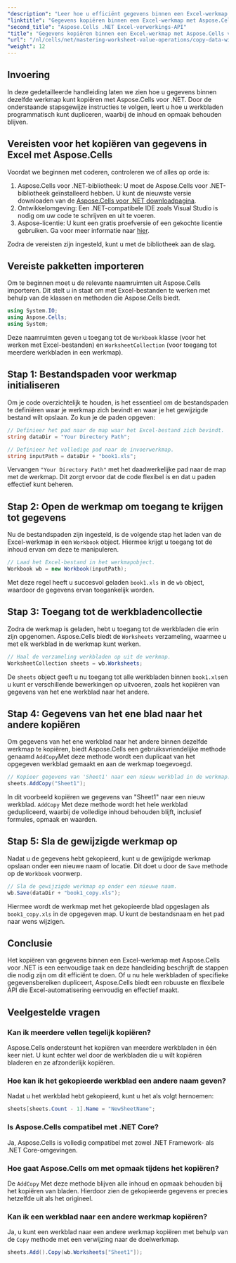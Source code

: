 ```yaml
---
"description": "Leer hoe u efficiënt gegevens binnen een Excel-werkmap kunt kopiëren met Aspose.Cells voor .NET. Volg deze stapsgewijze handleiding om eenvoudig werkbladen te dupliceren, gegevens over te brengen en Excel-bestanden te beheren."
"linktitle": "Gegevens kopiëren binnen een Excel-werkmap met Aspose.Cells voor .NET"
"second_title": "Aspose.Cells .NET Excel-verwerkings-API"
"title": "Gegevens kopiëren binnen een Excel-werkmap met Aspose.Cells voor .NET"
"url": "/nl/cells/net/mastering-worksheet-value-operations/copy-data-within-excel-workbook/"
"weight": 12
---
```


## Invoering

In deze gedetailleerde handleiding laten we zien hoe u gegevens binnen dezelfde werkmap kunt kopiëren met Aspose.Cells voor .NET. Door de onderstaande stapsgewijze instructies te volgen, leert u hoe u werkbladen programmatisch kunt dupliceren, waarbij de inhoud en opmaak behouden blijven.

## Vereisten voor het kopiëren van gegevens in Excel met Aspose.Cells

Voordat we beginnen met coderen, controleren we of alles op orde is:

1. Aspose.Cells voor .NET-bibliotheek: U moet de Aspose.Cells voor .NET-bibliotheek geïnstalleerd hebben. U kunt de nieuwste versie downloaden van de [Aspose.Cells voor .NET downloadpagina](https://releases.aspose.com/cells/net/).
2. Ontwikkelomgeving: Een .NET-compatibele IDE zoals Visual Studio is nodig om uw code te schrijven en uit te voeren.
3. Aspose-licentie: U kunt een gratis proefversie of een gekochte licentie gebruiken. Ga voor meer informatie naar [hier](https://purchase.aspose.com/temporary-license/).

Zodra de vereisten zijn ingesteld, kunt u met de bibliotheek aan de slag.

## Vereiste pakketten importeren

Om te beginnen moet u de relevante naamruimten uit Aspose.Cells importeren. Dit stelt u in staat om met Excel-bestanden te werken met behulp van de klassen en methoden die Aspose.Cells biedt.

```csharp
using System.IO;
using Aspose.Cells;
using System;
```

Deze naamruimten geven u toegang tot de `Workbook` klasse (voor het werken met Excel-bestanden) en `WorksheetCollection` (voor toegang tot meerdere werkbladen in een werkmap).

## Stap 1: Bestandspaden voor werkmap initialiseren

Om je code overzichtelijk te houden, is het essentieel om de bestandspaden te definiëren waar je werkmap zich bevindt en waar je het gewijzigde bestand wilt opslaan. Zo kun je de paden opgeven:

```csharp
// Definieer het pad naar de map waar het Excel-bestand zich bevindt.
string dataDir = "Your Directory Path";

// Definieer het volledige pad naar de invoerwerkmap.
string inputPath = dataDir + "book1.xls";
```

Vervangen `"Your Directory Path"` met het daadwerkelijke pad naar de map met de werkmap. Dit zorgt ervoor dat de code flexibel is en dat u paden effectief kunt beheren.

## Stap 2: Open de werkmap om toegang te krijgen tot gegevens

Nu de bestandspaden zijn ingesteld, is de volgende stap het laden van de Excel-werkmap in een `Workbook` object. Hiermee krijgt u toegang tot de inhoud ervan om deze te manipuleren.

```csharp
// Laad het Excel-bestand in het werkmapobject.
Workbook wb = new Workbook(inputPath);
```

Met deze regel heeft u succesvol geladen `book1.xls` in de `wb` object, waardoor de gegevens ervan toegankelijk worden.

## Stap 3: Toegang tot de werkbladencollectie

Zodra de werkmap is geladen, hebt u toegang tot de werkbladen die erin zijn opgenomen. Aspose.Cells biedt de `Worksheets` verzameling, waarmee u met elk werkblad in de werkmap kunt werken.

```csharp
// Haal de verzameling werkbladen op uit de werkmap.
WorksheetCollection sheets = wb.Worksheets;
```

De `sheets` object geeft u nu toegang tot alle werkbladen binnen `book1.xls`en u kunt er verschillende bewerkingen op uitvoeren, zoals het kopiëren van gegevens van het ene werkblad naar het andere.

## Stap 4: Gegevens van het ene blad naar het andere kopiëren

Om gegevens van het ene werkblad naar het andere binnen dezelfde werkmap te kopiëren, biedt Aspose.Cells een gebruiksvriendelijke methode genaamd `AddCopy`Met deze methode wordt een duplicaat van het opgegeven werkblad gemaakt en aan de werkmap toegevoegd.

```csharp
// Kopieer gegevens van 'Sheet1' naar een nieuw werkblad in de werkmap.
sheets.AddCopy("Sheet1");
```

In dit voorbeeld kopiëren we gegevens van "Sheet1" naar een nieuw werkblad. `AddCopy` Met deze methode wordt het hele werkblad gedupliceerd, waarbij de volledige inhoud behouden blijft, inclusief formules, opmaak en waarden.

## Stap 5: Sla de gewijzigde werkmap op

Nadat u de gegevens hebt gekopieerd, kunt u de gewijzigde werkmap opslaan onder een nieuwe naam of locatie. Dit doet u door de `Save` methode op de `Workbook` voorwerp.

```csharp
// Sla de gewijzigde werkmap op onder een nieuwe naam.
wb.Save(dataDir + "book1_copy.xls");
```

Hiermee wordt de werkmap met het gekopieerde blad opgeslagen als `book1_copy.xls` in de opgegeven map. U kunt de bestandsnaam en het pad naar wens wijzigen.

## Conclusie

Het kopiëren van gegevens binnen een Excel-werkmap met Aspose.Cells voor .NET is een eenvoudige taak en deze handleiding beschrijft de stappen die nodig zijn om dit efficiënt te doen. Of u nu hele werkbladen of specifieke gegevensbereiken dupliceert, Aspose.Cells biedt een robuuste en flexibele API die Excel-automatisering eenvoudig en effectief maakt.

## Veelgestelde vragen

### Kan ik meerdere vellen tegelijk kopiëren?

Aspose.Cells ondersteunt het kopiëren van meerdere werkbladen in één keer niet. U kunt echter wel door de werkbladen die u wilt kopiëren bladeren en ze afzonderlijk kopiëren.

### Hoe kan ik het gekopieerde werkblad een andere naam geven?

Nadat u het werkblad hebt gekopieerd, kunt u het als volgt hernoemen:

```csharp
sheets[sheets.Count - 1].Name = "NewSheetName";
```

### Is Aspose.Cells compatibel met .NET Core?

Ja, Aspose.Cells is volledig compatibel met zowel .NET Framework- als .NET Core-omgevingen.

### Hoe gaat Aspose.Cells om met opmaak tijdens het kopiëren?

De `AddCopy` Met deze methode blijven alle inhoud en opmaak behouden bij het kopiëren van bladen. Hierdoor zien de gekopieerde gegevens er precies hetzelfde uit als het origineel.

### Kan ik een werkblad naar een andere werkmap kopiëren?

Ja, u kunt een werkblad naar een andere werkmap kopiëren met behulp van de `Copy` methode met een verwijzing naar de doelwerkmap.

```csharp
sheets.Add().Copy(wb.Worksheets["Sheet1"]);
```